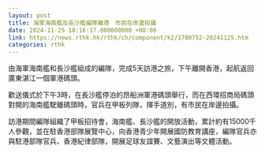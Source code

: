 ```yaml
---
layout: post
title: 海軍海南艦及長沙艦編隊離港　市民在岸邊拍攝
date: 2024-11-25 18:16:17.000000000 +08:00
link: https://news.rthk.hk/rthk/ch/component/k2/1780752-20241125.htm
categories: rthk
---
```


由海軍海南艦和長沙艦組成的編隊，完成5天訪港之旅，下午離開香港，起航返回廣東湛江一個軍港碼頭。

歡送儀式於下午3時，在長沙艦停泊的昂船洲軍港碼頭舉行，而在西環招商局碼頭對開的海南艦駛離碼頭時，官兵在甲板列隊，揮手道別，有市民在岸邊拍攝。

訪港期間編隊組織了甲板招待會，海南艦、長沙艦的開放活動，累計約有15000千人參觀，並在駐香港部隊展覽中心，向香港青少年開展國防教育講座，編隊官兵亦與駐港部隊官兵、香港紀律部隊，開展足球友誼賽、文藝演出等文體活動。
